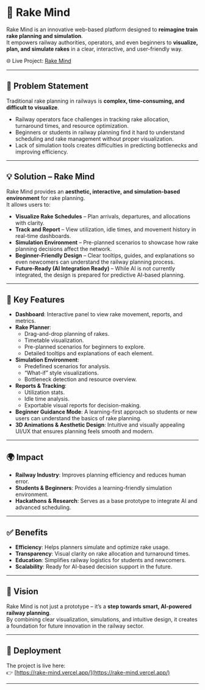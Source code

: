 # 🚂 Rake Mind  

Rake Mind is an innovative web-based platform designed to **reimagine train rake planning and simulation**.  
It empowers railway authorities, operators, and even beginners to **visualize, plan, and simulate rakes** in a clear, interactive, and user-friendly way.  

🌐 Live Project: [Rake Mind](https://rake-mind.vercel.app/)  

---

## 📌 Problem Statement  
Traditional rake planning in railways is **complex, time-consuming, and difficult to visualize**.  
- Railway operators face challenges in tracking rake allocation, turnaround times, and resource optimization.  
- Beginners or students in railway planning find it hard to understand scheduling and rake management without proper visualization.  
- Lack of simulation tools creates difficulties in predicting bottlenecks and improving efficiency.  

---

## 💡 Solution – Rake Mind  
Rake Mind provides an **aesthetic, interactive, and simulation-based environment** for rake planning.  
It allows users to:  
- **Visualize Rake Schedules** – Plan arrivals, departures, and allocations with clarity.  
- **Track and Report** – View utilization, idle times, and movement history in real-time dashboards.  
- **Simulation Environment** – Pre-planned scenarios to showcase how rake planning decisions affect the network.  
- **Beginner-Friendly Design** – Clear tooltips, guides, and explanations so even newcomers can understand the railway planning process.  
- **Future-Ready (AI Integration Ready)** – While AI is not currently integrated, the design is prepared for predictive AI-based planning.  

---

## 🚀 Key Features  
- **Dashboard**: Interactive panel to view rake movement, reports, and metrics.  
- **Rake Planner**:  
  - Drag-and-drop planning of rakes.  
  - Timetable visualization.  
  - Pre-planned scenarios for beginners to explore.  
  - Detailed tooltips and explanations of each element.  
- **Simulation Environment**:  
  - Predefined scenarios for analysis.  
  - “What-if” style visualizations.  
  - Bottleneck detection and resource overview.  
- **Reports & Tracking**:  
  - Utilization stats.  
  - Idle time analysis.  
  - Exportable visual reports for decision-making.  
- **Beginner Guidance Mode**: A learning-first approach so students or new users can understand the basics of rake planning.  
- **3D Animations & Aesthetic Design**: Intuitive and visually appealing UI/UX that ensures planning feels smooth and modern.  

---

## 🌍 Impact  
- **Railway Industry**: Improves planning efficiency and reduces human error.  
- **Students & Beginners**: Provides a learning-friendly simulation environment.  
- **Hackathons & Research**: Serves as a base prototype to integrate AI and advanced scheduling.  

---

## ✅ Benefits  
- **Efficiency**: Helps planners simulate and optimize rake usage.  
- **Transparency**: Visual clarity on rake allocation and turnaround times.  
- **Education**: Simplifies railway logistics for students and newcomers.  
- **Scalability**: Ready for AI-based decision support in the future.  

---

## 📖 Vision  
Rake Mind is not just a prototype – it’s a **step towards smart, AI-powered railway planning**.  
By combining clear visualization, simulations, and intuitive design, it creates a foundation for future innovation in the railway sector.  

---

## 🔗 Deployment  
The project is live here:  
👉 [https://rake-mind.vercel.app/](https://rake-mind.vercel.app/)  

---
